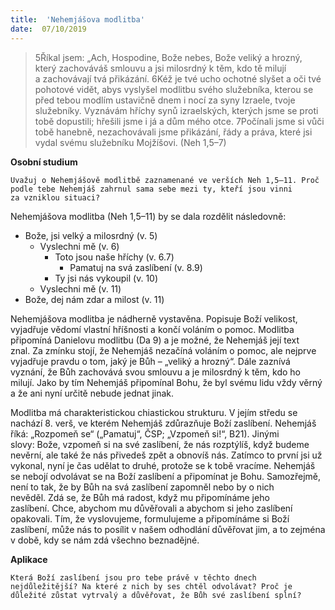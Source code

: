 ```yaml
---
title:  'Nehemjášova modlitba'
date:  07/10/2019
---
```


> <p></p>
> 5Říkal jsem: „Ach, Hospodine, Bože nebes, Bože veliký a hrozný, který zachováváš smlouvu a jsi milosrdný k těm, kdo tě milují a zachovávají tvá přikázání. 6Kéž je tvé ucho ochotné slyšet a oči tvé pohotové vidět, abys vyslyšel modlitbu svého služebníka, kterou se před tebou modlím ustavičně dnem i nocí za syny Izraele, tvoje služebníky. Vyznávám hříchy synů izraelských, kterých jsme se proti tobě dopustili; hřešili jsme i já a dům mého otce. 7Počínali jsme si vůči tobě hanebně, nezachovávali jsme přikázání, řády a práva, které jsi vydal svému služebníku Mojžíšovi. (Neh 1,5–7)

**Osobní studium**

`Uvažuj o Nehemjášově modlitbě zaznamenané ve verších Neh 1,5–11. Proč podle tebe Nehemjáš zahrnul sama sebe mezi ty, kteří jsou vinni za vzniklou situaci?`

Nehemjášova modlitba (Neh 1,5–11) by se dala rozdělit následovně:

* Bože, jsi velký a milosrdný (v. 5)
    * Vyslechni mě (v. 6)
        * Toto jsou naše hříchy (v. 6.7)
            * Pamatuj na svá zaslíbení (v. 8.9)
        * Ty jsi nás vykoupil (v. 10)
    * Vyslechni mě (v. 11)
* Bože, dej nám zdar a milost (v. 11)

Nehemjášova modlitba je nádherně vystavěna. Popisuje Boží velikost, vyjadřuje vědomí vlastní hříšnosti a končí voláním o pomoc. Modlitba připomíná Danielovu modlitbu (Da 9) a je možné, že Nehemjáš její text znal. Za zmínku stojí, že Nehemjáš nezačíná voláním o pomoc, ale nejprve vyjadřuje pravdu o tom, jaký je Bůh – „veliký a hrozný“. Dále zaznívá vyznání, že Bůh zachovává svou smlouvu a je milosrdný k těm, kdo ho milují. Jako by tím Nehemjáš připomínal Bohu, že byl svému lidu vždy věrný a že ani nyní určitě nebude jednat jinak.

Modlitba má charakteristickou chiastickou strukturu. V jejím středu se nachází 8. verš, ve kterém Nehemjáš zdůrazňuje Boží zaslíbení. Nehemjáš říká: „Rozpomeň se“ („Pamatuj“, ČSP; „Vzpomeň si!“, B21). Jinými slovy: Bože, vzpomeň si na své zaslíbení, že nás rozptýlíš, když budeme nevěrní, ale také že nás přivedeš zpět a obnovíš nás. Zatímco to první jsi už vykonal, nyní je čas udělat to druhé, protože se k tobě vracíme. Nehemjáš se nebojí odvolávat se na Boží zaslíbení a připomínat je Bohu. Samozřejmě, není to tak, že by Bůh na svá zaslíbení zapomněl nebo by o nich nevěděl. Zdá se, že Bůh má radost, když mu připomínáme jeho zaslíbení. Chce, abychom mu důvěřovali a abychom si jeho zaslíbení opakovali. Tím, že vyslovujeme, formulujeme a připomínáme si Boží zaslíbení, může nás to posílit v našem odhodlání důvěřovat jim, a to zejména v době, kdy se nám zdá všechno beznadějné.

**Aplikace**

`Která Boží zaslíbení jsou pro tebe právě v těchto dnech nejdůležitější? Na které z nich by ses chtěl odvolávat? Proč je důležité zůstat vytrvalý a důvěřovat, že Bůh své zaslíbení splní?`